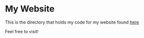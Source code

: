 # My Website

This is the directory that holds my code for my website found [here](https://nate-browne.github.io)

Feel free to visit!
